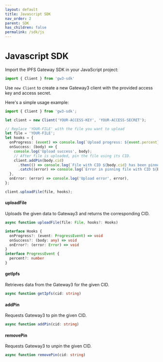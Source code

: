 ```yaml
---
layout: default
title: Javascript SDK
nav_order: 2
parent: SDK
has_children: false
permalink: /sdk/js
---
```


# Javascript SDK

Import the IPFS Gateway SDK in your JavaScript project:

```ts
import { Client } from 'gw3-sdk'
```

Use `new Client` to create a new Gateway3 client with the provided access key and access secret.

Here's a simple usage example:

```ts
import { Client } from 'gw3-sdk';

let client = new Client('YOUR-ACCESS-KEY', 'YOUR-ACCESS-SECRET');

// Replace 'YOUR-FILE' with the file you want to upload
let file = 'YOUR-FILE';
let hooks = {
  onProgress: (event) => console.log(`Upload progress: ${event.percent}%`),
  onSuccess: (body) => {
    console.log('Upload success', body);
    // After file is uploaded, pin the file using its CID.
    client.addPin(body.cid)
      .then(() => console.log(`File with CID ${body.cid} has been pinned successfully.`))
      .catch((error) => console.log(`Error in pinning file with CID ${body.cid}:`, error));
  },
  onError: (error) => console.log('Upload error', error),
};

client.uploadFile(file, hooks);
```

#### uploadFile

Uploads the given data to Gateway3 and returns the corresponding CID.

```ts
async function uploadFile(file: File, hooks?: Hooks)

interface Hooks {
  onProgress?: (event: ProgressEvent) => void
  onSuccess?: (body: any) => void
  onError?: (error: Error) => void
}
interface ProgressEvent {
  percent?: number
}
```

#### getIpfs

Retrieves data from the Gateway3 for the given CID.

```ts
async function getIpfs(cid: string)
```

#### addPin

Requests Gateway3 to pin the given CID.

```ts
async function addPin(cid: string)
```

#### removePin

Requests Gateway3 to unpin the given CID.

```ts
async function removePin(cid: string)
```
